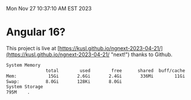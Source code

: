 Mon Nov 27 10:37:10 AM EST 2023

# Angular 16?


This project is live at [https://kusl.github.io/ngnext-2023-04-21/](https://kusl.github.io/ngnext-2023-04-21/ "next!") thanks to Github.

```bash
System Memory
               total        used        free      shared  buff/cache   available
Mem:            15Gi       2.6Gi       2.4Gi       336Mi        11Gi        12Gi
Swap:          8.0Gi       128Ki       8.0Gi
System Storage
795M	.
```
```bash
